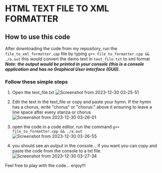 # HTML TEXT FILE TO XML FORMATTER
## How to use this code 
After downloading the code from my repository, run the `file_to_xml_formatter.cpp` file by typing `g++ file_to_formatter.cpp && ./a.out` this would convert the demo text in `text_file.txt` to xml format
<br><strong><i>Note: the output would be printed in your console (this is a console application and has no Graphical User interface (GUI)).</i></strong>

### Follow these simple steps
1. Open the text_file.txt
![Screenshot from 2023-12-30 03-25-51](https://github.com/S-Immanuel01/hymn-to-xml-formatter/assets/142397823/4fe05911-5c40-4c21-a0e7-81cdb1b0a326)

2. Edit the text in the text_file or copy and paste your hymn. If the hymn has a chorus, write "chorus" or "chorus:" above it ensuring to leave a line space after every stanza or chorus
![Screenshot from 2023-12-30 03-26-01](https://github.com/S-Immanuel01/hymn-to-xml-formatter/assets/142397823/20506435-5474-46bd-9ab2-934df8ae618d)

3. open the code in a code editor, run the command `g++ file_to_formatter.cpp && ./a.out`
![Screenshot from 2023-12-30 03-26-55](https://github.com/S-Immanuel01/hymn-to-xml-formatter/assets/142397823/a311200b-c242-45a8-875d-8573646771d2)

4. you should see an output in the console... if you want you can copy and paste the code from the console to a txt file.
![Screenshot from 2023-12-30 03-27-34](https://github.com/S-Immanuel01/hymn-to-xml-formatter/assets/142397823/1535e80a-0566-4113-86fe-da819c31ee74)

Feel free to play with the code... enjoy!!!
